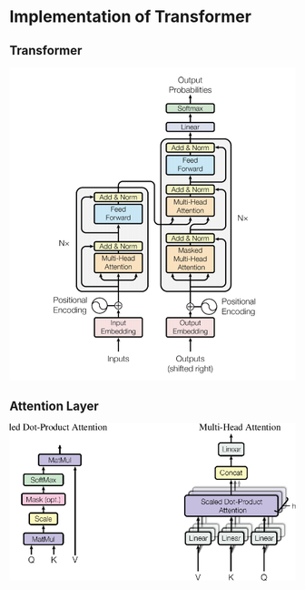 # Implementation of Transformer


## Transformer

![transformer](./figures/transformer.png)


## Attention Layer
![attention-layer](./figures/attention.png)